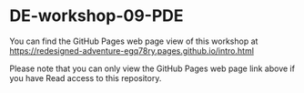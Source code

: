 # DE-workshop-09-PDE

You can find the GitHub Pages web page view of this workshop at https://redesigned-adventure-egq78ry.pages.github.io/intro.html

Please note that you can only view the GitHub Pages web page link above if you have Read access to this repository.